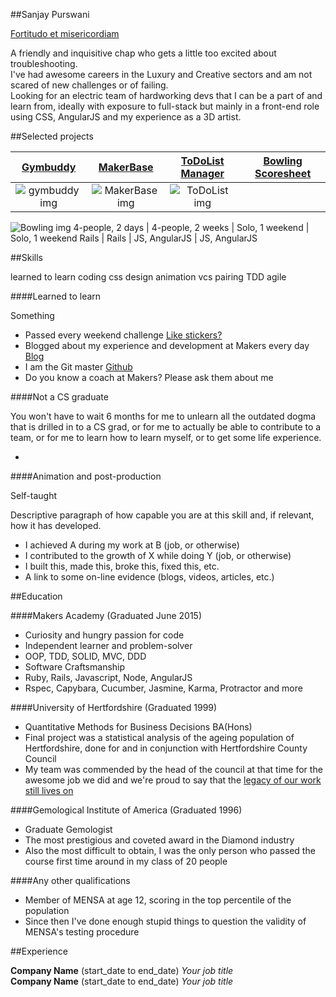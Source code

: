 ##Sanjay Purswani

[Fortitudo et misericordiam](https://www.google.co.uk/webhp?sourceid=chrome-instant&ion=1&espv=2&ie=UTF-8#q=latin%20translation)

A friendly and inquisitive chap who gets a little too excited about troubleshooting.  
I've had awesome careers in the Luxury and Creative sectors and am not scared of new challenges or of failing.  
Looking for an electric team of hardworking devs that I can be a part of and learn from, ideally with exposure to full-stack but mainly in a front-end role using CSS, AngularJS and my experience as a 3D artist.  

##Selected projects

[Gymbuddy](https://github.com/sanjsanj/gymbuddy) | [MakerBase](https://github.com/Makerbase/makerbase) | [ToDoList Manager](https://github.com/sanjsanj/todo_challenge) | [Bowling Scoresheet](https://github.com/sanjsanj/bowling-challenge)
:---: | :---: | :---: | :---:
![gymbuddy img](http://www.sleepcouncil.org.uk/wp-content/uploads/2014/11/image-icon.png) | ![MakerBase img](http://www.sleepcouncil.org.uk/wp-content/uploads/2014/11/image-icon.png) | ![ToDoList img](http://www.sleepcouncil.org.uk/wp-content/uploads/2014/11/image-icon.png) |
![Bowling img](http://www.sleepcouncil.org.uk/wp-content/uploads/2014/11/image-icon.png)
4-people, 2 days | 4-people, 2 weeks | Solo, 1 weekend | Solo, 1 weekend
Rails | Rails | JS, AngularJS | JS, AngularJS


##Skills

learned to learn
coding
css
design
animation
vcs
pairing
TDD
agile

####Learned to learn

Something

- Passed every weekend challenge [Like stickers?]()  
- Blogged about my experience and development at Makers every day [Blog](http://sanjsanj.github.io)  
- I am the Git master [Github](http://www.github.com/sanjsanj)  
- Do you know a coach at Makers?  Please ask them about me

####Not a CS graduate

You won't have to wait 6 months for me to unlearn all the outdated dogma that is drilled in to a CS grad, or for me to actually be able to contribute to a team, or for me to learn how to learn myself, or to get some life experience.

-

####Animation and post-production

Self-taught

Descriptive paragraph of how capable you are at this skill and, if relevant, how it has developed.

- I achieved A during my work at B (job, or otherwise)
- I contributed to the growth of X while doing Y (job, or otherwise)
- I built this, made this, broke this, fixed this, etc.
- A link to some on-line evidence (blogs, videos, articles, etc.)

##Education

####Makers Academy (Graduated June 2015)

- Curiosity and hungry passion for code
- Independent learner and problem-solver
- OOP, TDD, SOLID, MVC, DDD
- Software Craftsmanship
- Ruby, Rails, Javascript, Node, AngularJS
- Rspec, Capybara, Cucumber, Jasmine, Karma, Protractor and more

####University of Hertfordshire (Graduated 1999)

- Quantitative Methods for Business Decisions BA(Hons)  
- Final project was a statistical analysis of the ageing population of Hertfordshire, done for and in conjunction with Hertfordshire County Council  
- My team was commended by the head of the council at that time for the awesome job we did and we're proud to say that the [legacy of our work still lives on](http://www.hertsdirect.org/docs/pdf/a/aws.pdf)

####Gemological Institute of America  (Graduated 1996)

- Graduate Gemologist  
- The most prestigious and coveted award in the Diamond industry  
- Also the most difficult to obtain, I was the only person who passed the course first time around in my class of 20 people

####Any other qualifications

- Member of MENSA at age 12, scoring in the top percentile of the population  
- Since then I've done enough stupid things to question the validity of MENSA's testing procedure

##Experience

**Company Name** (start_date to end_date)
*Your job title*  
**Company Name** (start_date to end_date)
*Your job title*  
